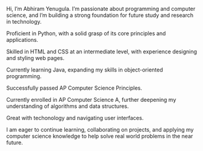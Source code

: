 Hi, I’m Abhiram Yenugula. I’m passionate about programming and computer science, and I’m building a strong foundation for future study and research in technology.

Proficient in Python, with a solid grasp of its core principles and applications.

Skilled in HTML and CSS at an intermediate level, with experience designing and styling web pages.

Currently learning Java, expanding my skills in object-oriented programming.

Successfully passed AP Computer Science Principles.

Currently enrolled in AP Computer Science A, further deepening my understanding of algorithms and data structures.

Great with techonology and navigating user interfaces. 

I am eager to continue learning, collaborating on projects, and applying my computer science knowledge to help solve real world problems in the near future.
